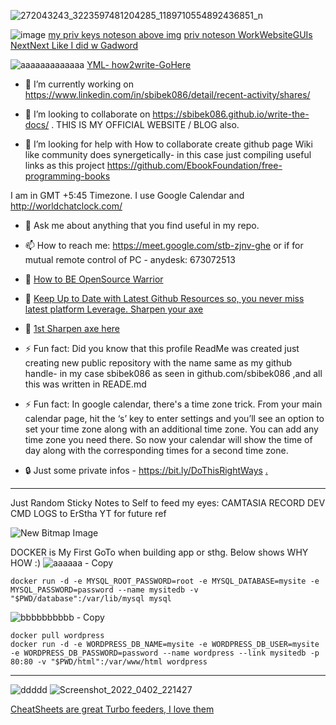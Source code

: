 ![272043243_3223597481204285_1189710554892436851_n](https://user-images.githubusercontent.com/11883023/150837338-f0c237f0-ce29-4f8b-9c20-c2f34054f79b.jpg)

![image](https://user-images.githubusercontent.com/11883023/150847281-192341a7-7ad3-49e4-beb5-0c7934c8eebf.png)
[my priv keys noteson above img](https://github.com/sbibek086/Git-and-Github-Guides/issues/3)
[priv noteson WorkWebsiteGUIs NextNext Like I did w Gadword](https://github.com/sbibek086/sbibek086.io/issues/13)

![aaaaaaaaaaaaa](https://user-images.githubusercontent.com/11883023/158073273-9d81f646-516e-4224-8fb2-a66b8d239b48.png)
[YML- how2write-GoHere](https://sbibek086.github.io/write-the-docs/2022-04-30-YML-HowToWrite-ItsA2Zusage.html)
- 🔭 I’m currently working on https://www.linkedin.com/in/sbibek086/detail/recent-activity/shares/

- 👯 I’m looking to collaborate on https://sbibek086.github.io/write-the-docs/ . THIS IS MY OFFICIAL WEBSITE / BLOG also.

- 🤔 I’m looking for help with How to collaborate create github page Wiki like community does synergetically- in this case just compiling useful links as this project https://github.com/EbookFoundation/free-programming-books 

I am in GMT +5:45 Timezone. I use Google Calendar and http://worldchatclock.com/
- 💬 Ask me about anything that you find useful in my repo.

- 📫 How to reach me: https://meet.google.com/stb-zjnv-ghe or if for mutual remote control of PC - anydesk: 673072513

- 📙 [How to BE OpenSource Warrior](https://opensource.guide/how-to-contribute/)
- 📙 [Keep Up to Date with Latest Github Resources so, you never miss latest platform Leverage. Sharpen your axe](https://github.blog/)    
- 📙 [1st Sharpen axe here](https://docs.github.com/en/communities)  

- ⚡ Fun fact: Did you know that this profile ReadMe was created just creating new public repository with the name same as my github handle- in my case sbibek086 as seen in github.com/sbibek086 ,and all this was written in READE.md
- ⚡ Fun fact: In google calendar, there's a time zone trick. From your main calendar page, hit the ‘s’ key to enter settings and you’ll see an option to set your time zone along with an additional time zone. You can add any time zone you need there. So now your calendar will show the time of day along with the corresponding times for a second time zone.  

- 🔒 Just some private infos - https://bit.ly/DoThisRightWays [.](https://gists.github.com/sbibek086)
---
Just Random Sticky Notes to Self to feed my eyes:
CAMTASIA RECORD DEV CMD LOGS to ErStha YT for future ref

![New Bitmap Image](https://user-images.githubusercontent.com/11883023/154558659-47473e40-d7d9-4b45-b346-ec6a309be26a.jpg)

DOCKER is My First GoTo when building app or sthg. Below shows WHY HOW :)
![aaaaaa - Copy](https://user-images.githubusercontent.com/11883023/165359966-7c14c1d7-6922-40ce-b948-238f2f62d1ac.jpg)
```
docker run -d -e MYSQL_ROOT_PASSWORD=root -e MYSQL_DATABASE=mysite -e MYSQL_PASSWORD=password --name mysitedb -v "$PWD/database":/var/lib/mysql mysql
```
![bbbbbbbbbb - Copy](https://user-images.githubusercontent.com/11883023/166107791-cd87fdd5-0f18-4998-9b4e-027fcb712fa9.jpg)

```
docker pull wordpress
docker run -d -e WORDPRESS_DB_NAME=mysite -e WORDPRESS_DB_USER=mysite -e WORDPRESS_DB_PASSWORD=password --name wordpress --link mysitedb -p 80:80 -v "$PWD/html":/var/www/html wordpress
```
---
![ddddd](https://user-images.githubusercontent.com/11883023/161394976-5e6e4a52-d88d-4c90-aacc-38eb3e8e5527.png)
![Screenshot_2022_0402_221427](https://user-images.githubusercontent.com/11883023/161394716-8fa526a0-278e-41f1-a164-9df95fbf948e.png)

[CheatSheets are great Turbo feeders, I love them](https://www.pinterest.com/saarcblog/jus-myrequirements-devp-cheats/)

